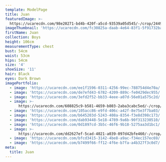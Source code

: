 ```yaml
---
template: ModelPage
title: Juan
featuredImage: >-
  https://ucarecdn.com/98e20271-bd4b-420f-a5cd-93539a05d545/-/crop/2449x820/0,205/-/preview/
imageThumbnail: 'https://ucarecdn.com/fc30825a-daab-4e64-83f1-5f91732baae3/'
firstName: Juan
collection: Boys
height: 106cm
measurementType: chest
bust: 54cm
waist: 53cm
hips: 54cm
size: '4'
shoeSize: '11'
hair: Black
eyes: Dark Brown
imagePortfolio:
  - image: 'https://ucarecdn.com/ee1f1596-0311-4256-99ec-788754d4e70a/'
  - image: 'https://ucarecdn.com/de7efd43-6782-4209-889c-fe0429dec955/'
  - image: 'https://ucarecdn.com/3efd2f52-bb33-4eee-a07d-56e01a575c2d/'
  - image: >-
      https://ucarecdn.com/608825c9-b581-4659-b803-2aba3cabc5ed/-/crop/1632x1847/0,0/-/preview/
  - image: 'https://ucarecdn.com/105acc86-e9fd-406c-a42f-8e75e3f7ba03/'
  - image: 'https://ucarecdn.com/b645203d-5243-408a-8354-f3e8d398c173/'
  - image: 'https://ucarecdn.com/dab93448-5e18-4789-9a6b-90f313230510/'
  - image: 'https://ucarecdn.com/0d1897cd-3b5c-46f6-9b18-5275aa3d1bc1/'
  - image: >-
      https://ucarecdn.com/dd2627ef-5cad-4021-a039-097d42bfe460/-/crop/1717x1619/386,13/-/preview/
  - image: 'https://ucarecdn.com/bfcd3415-3142-4be8-a9ac-f34ec157ec69/'
  - image: 'https://ucarecdn.com/b7499f66-ff12-4f6e-b7fa-a4b327f3c0d7/'
meta:
  title: Juan
---
```


